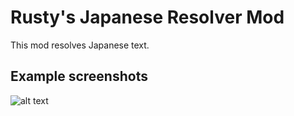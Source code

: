 # Rusty's Japanese Resolver Mod

This mod resolves Japanese text.

## Example screenshots

![alt text](https://github.com/MatRusTy/minecraft-japanese-resolver/blob/[branch]/image.jpg?raw=true)